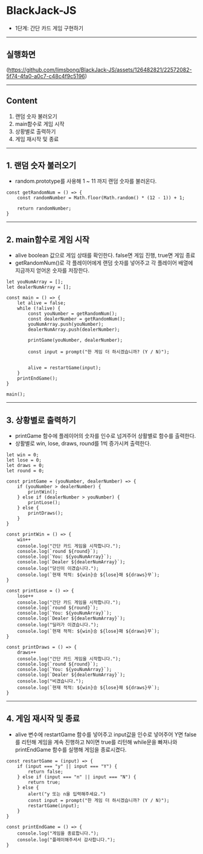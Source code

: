 # BlackJack-JS
- 1단계: 간단 카드 게임 구현하기
---------------------

## 실행화면
(https://github.com/limsbong/BlackJack-JS/assets/126482821/22572082-5f74-4fa0-a0c7-c48c4f9c5196)

---------------------
## Content
1. 랜덤 숫자 불러오기
2. main함수로 게임 시작
3. 상황별로 출력하기
4. 게임 재시작 및 종료

---------------------
## 1. 랜덤 숫자 불러오기
- random.prototype를 사용해 1 ~ 11 까지 랜덤 숫자를 불러온다.
```
const getRandomNum = () => {
    const randomNumber = Math.floor(Math.random() * (12 - 1)) + 1;

    return randomNumber;
}
```

---------------------
## 2. main함수로 게임 시작
- alive boolean 값으로 게임 상태를 확인한다. false면 게임 진행, true면 게임 종료
- getRandomNum()로 각 플레이어에게 랜덤 숫자를 넣어주고 각 플레이어 배열에 지금까지 얻어온 숫자를 저장한다.
```
let youNumArray = [];
let dealerNumArray = [];

const main = () => {
    let alive = false;
    while (!alive) {
        const youNumber = getRandomNum();
        const dealerNumber = getRandomNum();
        youNumArray.push(youNumber);
        dealerNumArray.push(dealerNumber);

        printGame(youNumber, dealerNumber);

        const input = prompt("한 게임 더 하시겠습니까? (Y / N)");


        alive = restartGame(input);
    }
    printEndGame();
}

main();
```

---------------------
## 3. 상황별로 출력하기
- printGame 함수에 플레이어의 숫자를 인수로 넘겨주어 상활별로 함수를 출력한다.
- 상활별로 win, lose, draws, round를 1씩 증가시켜 출력한다.
```
let win = 0;
let lose = 0;
let draws = 0;
let round = 0;

const printGame = (youNumber, dealerNumber) => {
    if (youNumber > dealerNumber) {
        printWin();
    } else if (dealerNumber > youNumber) {
        printLose();
    } else {
        printDraws();
    }
}
```

```
const printWin = () => {
    win++
    console.log("간단 카드 게임을 시작합니다.");
    console.log(`round ${round}`);
    console.log(`You: ${youNumArray}`);
    console.log(`Dealer ${dealerNumArray}`);
    console.log("당신이 이겼습니다.");
    console.log(`현재 적적: ${win}승 ${lose}패 ${draws}무`);
}

const printLose = () => {
    lose++
    console.log("간단 카드 게임을 시작합니다.");
    console.log(`round ${round}`);
    console.log(`You: ${youNumArray}`);
    console.log(`Dealer ${dealerNumArray}`);
    console.log("딜러가 이겼습니다.");
    console.log(`현재 적적: ${win}승 ${lose}패 ${draws}무`);
}

const printDraws = () => {
    draws++
    console.log("간단 카드 게임을 시작합니다.");
    console.log(`round ${round}`);
    console.log(`You: ${youNumArray}`);
    console.log(`Dealer ${dealerNumArray}`);
    console.log("비겼습니다.");
    console.log(`현재 적적: ${win}승 ${lose}패 ${draws}무`);
}
```

---------------------
## 4. 게임 재시작 및 종료
- alive 변수에 restartGame 함수를 넣어주고 input값을 인수로 넣어주어 Y면 false를 리턴해 게임을 계속 진행하고 N이면 true를 리턴해 while문을 빠져나와 printEndGame 함수를 실행해 게임을 종료시켰다. 
```
const restartGame = (input) => {
    if (input === "y" || input === "Y") {
        return false;   
    } else if (input === "n" || input === "N") {
        return true;
    } else {
        alert("y 또는 n을 입력해주세요.")
        const input = prompt("한 게임 더 하시겠습니까? (Y / N)");
        restartGame(input);
    }
}

const printEndGame = () => {
    console.log("게임을 종료합니다.");
    console.log("플레이해주셔서 감사합니다.");
}
```